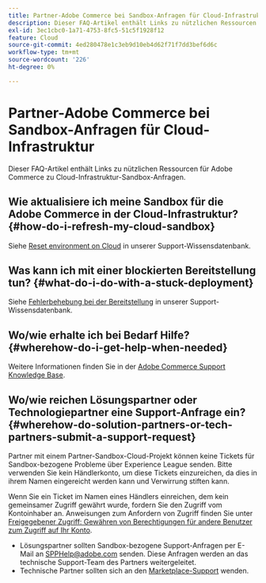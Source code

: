 ```yaml
---
title: Partner-Adobe Commerce bei Sandbox-Anfragen für Cloud-Infrastruktur
description: Dieser FAQ-Artikel enthält Links zu nützlichen Ressourcen für Adobe Commerce zu Cloud-Infrastruktur-Sandbox-Anfragen.
exl-id: 3ec1cbc0-1a71-4753-8fc5-51c5f1928f12
feature: Cloud
source-git-commit: 4ed280478e1c3eb9d10eb4d62f71f7dd3bef6d6c
workflow-type: tm+mt
source-wordcount: '226'
ht-degree: 0%

---
```


# Partner-Adobe Commerce bei Sandbox-Anfragen für Cloud-Infrastruktur

Dieser FAQ-Artikel enthält Links zu nützlichen Ressourcen für Adobe Commerce zu Cloud-Infrastruktur-Sandbox-Anfragen.

## Wie aktualisiere ich meine Sandbox für die Adobe Commerce in der Cloud-Infrastruktur? {#how-do-i-refresh-my-cloud-sandbox}

Siehe [Reset environment on Cloud](/help/how-to/general/reset-environment-on-cloud.md) in unserer Support-Wissensdatenbank.

## Was kann ich mit einer blockierten Bereitstellung tun? {#what-do-i-do-with-a-stuck-deployment}

Siehe [Fehlerbehebung bei der Bereitstellung](/help/troubleshooting/deployment/magento-deployment-troubleshooter.md) in unserer Support-Wissensdatenbank.

## Wo/wie erhalte ich bei Bedarf Hilfe? {#wherehow-do-i-get-help-when-needed}

Weitere Informationen finden Sie in der [Adobe Commerce Support Knowledge Base](https://support.magento.com/hc/en-us).

## Wo/wie reichen Lösungspartner oder Technologiepartner eine Support-Anfrage ein? {#wherehow-do-solution-partners-or-tech-partners-submit-a-support-request}

Partner mit einem Partner-Sandbox-Cloud-Projekt können keine Tickets für Sandbox-bezogene Probleme über Experience League senden. Bitte verwenden Sie kein Händlerkonto, um diese Tickets einzureichen, da dies in ihrem Namen eingereicht werden kann und Verwirrung stiften kann.

Wenn Sie ein Ticket im Namen eines Händlers einreichen, dem kein gemeinsamer Zugriff gewährt wurde, fordern Sie den Zugriff vom Kontoinhaber an. Anweisungen zum Anfordern von Zugriff finden Sie unter [Freigegebener Zugriff: Gewähren von Berechtigungen für andere Benutzer zum Zugriff auf Ihr Konto](https://experienceleague.adobe.com/en/docs/commerce-knowledge-base/kb/help-center-guide/magento-help-center-user-guide#shared-access).

* Lösungspartner sollten Sandbox-bezogene Support-Anfragen per E-Mail an [SPPHelp@adobe.com](mailto:SPPHelp@adobe.com) senden. Diese Anfragen werden an das technische Support-Team des Partners weitergeleitet.
* Technische Partner sollten sich an den [Marketplace-Support](mailto:commercemarketplacesupport@adobe.com) wenden.


